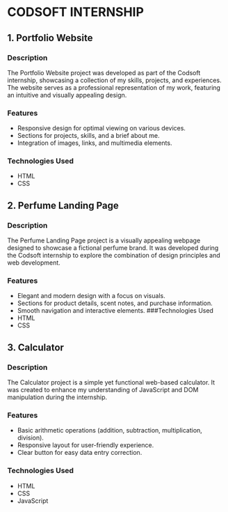 # CODSOFT INTERNSHIP
## 1. Portfolio Website
### Description
The Portfolio Website project was developed as part of the Codsoft internship, showcasing a collection of my skills, projects, and experiences. The website serves as a professional representation of my work, featuring an intuitive and visually appealing design.

### Features
- Responsive design for optimal viewing on various devices.
- Sections for projects, skills, and a brief about me.
- Integration of images, links, and multimedia elements.
### Technologies Used
- HTML
- CSS

## 2. Perfume Landing Page
### Description
The Perfume Landing Page project is a visually appealing webpage designed to showcase a fictional perfume brand. It was developed during the Codsoft internship to explore the combination of design principles and web development.

### Features
- Elegant and modern design with a focus on visuals.
- Sections for product details, scent notes, and purchase information.
- Smooth navigation and interactive elements.
###Technologies Used
- HTML
- CSS

## 3. Calculator
### Description
The Calculator project is a simple yet functional web-based calculator. It was created to enhance my understanding of JavaScript and DOM manipulation during the internship.

### Features
- Basic arithmetic operations (addition, subtraction, multiplication, division).
- Responsive layout for user-friendly experience.
- Clear button for easy data entry correction.

### Technologies Used
- HTML
- CSS
- JavaScript
